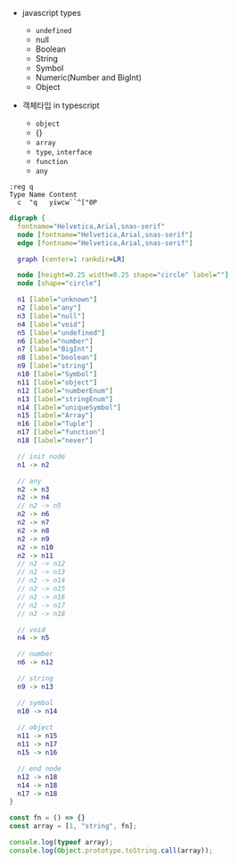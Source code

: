 
- javascript types
  - `undefined`
  - null
  - Boolean
  - String
  - Symbol
  - Numeric(Number and BigInt)
  - Object

- 객체타입 in typescript
  - `object`
  - {}
  - `array`
  - `type`, `interface`
  - `function`
  - `any`

```surrund_backtick
:reg q
Type Name Content
  c  "q   yiwcw``^["0P
```


```dot
digraph {
  fontname="Helvetica,Arial,snas-serif"
  node [fontname="Helvetica,Arial,snas-serif"]
  edge [fontname="Helvetica,Arial,snas-serif"]

  graph [center=1 rankdir=LR]

  node [height=0.25 width=0.25 shape="circle" label=""]
  node [shape="circle"]

  n1 [label="unknown"]
  n2 [label="any"]
  n3 [label="null"]
  n4 [label="void"]
  n5 [label="undefined"]
  n6 [label="number"]
  n7 [label="BigInt"]
  n8 [label="boolean"]
  n9 [label="string"]
  n10 [label="Symbol"]
  n11 [label="object"]
  n12 [label="numberEnum"]
  n13 [label="stringEnum"]
  n14 [label="uniqueSymbol"]
  n15 [label="Array"]
  n16 [label="Tuple"]
  n17 [label="function"]
  n18 [label="never"]

  // init node
  n1 -> n2

  // any
  n2 -> n3
  n2 -> n4
  // n2 -> n5
  n2 -> n6
  n2 -> n7
  n2 -> n8
  n2 -> n9
  n2 -> n10
  n2 -> n11
  // n2 -> n12
  // n2 -> n13
  // n2 -> n14
  // n2 -> n15
  // n2 -> n16
  // n2 -> n17
  // n2 -> n18

  // void
  n4 -> n5

  // number
  n6 -> n12

  // string
  n9 -> n13

  // symbol
  n10 -> n14
  
  // object
  n11 -> n15
  n11 -> n17
  n15 -> n16

  // end node
  n12 -> n18
  n14 -> n18
  n17 -> n18
}
```

```ts
const fn = () => {}
const array = [1, "string", fn];

console.log(typeof array);
console.log(Object.prototype.toString.call(array));
```


